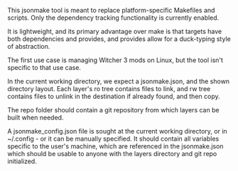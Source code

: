 This jsonmake tool is meant to replace platform-specific Makefiles and
scripts.  Only the dependency tracking functionality is currently enabled.

It is lightweight, and its primary advantage over make is that targets
have both dependencies and provides, and provides allow for a duck-typing
style of abstraction.

The first use case is managing Witcher 3 mods on Linux, but the tool isn't 
specific to that use case.

In the current working directory, we expect a jsonmake.json, 
and the shown directory layout.  Each layer's ro tree contains files to
link, and rw tree contains files to unlink in the destination if already
found, and then copy.

The repo folder should contain a git repository from which layers can be
built when needed.

A jsonmake_config.json file is sought at the current working directory,
or in ~/.config - or it can be manually specified.  It should contain all
variables specific to the user's machine, which are referenced in the
jsonmake.json which should be usable to anyone with the layers directory
and git repo initialized.

